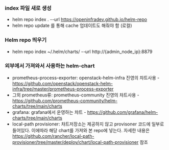 ### index 파일 새로 생성

- helm repo index . --url https://openinfradev.github.io/helm-repo
- helm repo update 를 통해 cache 업데이트도 해줘야 함 (로컬)

### Helm repo 띄우기
 
- helm repo index ~/.helm/charts/ --url http://{admin_node_ip}:8879

### 외부에서 가져와서 사용하는 helm-chart

- prometheus-process-exporter: openstack-helm-infra 진영의 챠트사용 - https://github.com/openstack/openstack-helm-infra/tree/master/prometheus-process-exporter
- 그외 prometheus류: prometheus-community 진영의 챠트사용 - https://github.com/prometheus-community/helm-charts/tree/main/charts
- grafana: grafana에서 운영하는 챠트 - https://github.com/grafana/helm-charts/tree/main/charts
- local-path provisioner: 챠트저장소는 제공하지 않고 provisoner 코드에 일부로 들어있다. 이에따라 해당 chart를 가져와 본 repo에 넣는다. 자세한 내용은 https://github.com/rancher/local-path-provisioner/tree/master/deploy/chart/local-path-provisioner 참조


